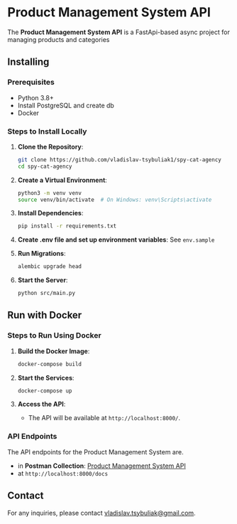 # Product Management System API

The **Product Management System API** is a FastApi-based async project for managing products and categories
## Installing

### Prerequisites

- Python 3.8+
- Install PostgreSQL and create db
- Docker

### Steps to Install Locally

1. **Clone the Repository**:

    ```bash
    git clone https://github.com/vladislav-tsybuliak1/spy-cat-agency
    cd spy-cat-agency
    ```

2. **Create a Virtual Environment**:

    ```bash
    python3 -m venv venv
    source venv/bin/activate  # On Windows: venv\Scripts\activate
    ```

3. **Install Dependencies**:

    ```bash
    pip install -r requirements.txt
    ```
4. **Create .env file and set up environment variables**:
    See ```env.sample```

5. **Run Migrations**:

    ```bash
    alembic upgrade head
    ```

6. **Start the Server**:

    ```bash
   python src/main.py
    ```

## Run with Docker

### Steps to Run Using Docker

1. **Build the Docker Image**:

    ```bash
    docker-compose build
    ```

2. **Start the Services**:

    ```bash
    docker-compose up
    ```

3. **Access the API**:

    - The API will be available at `http://localhost:8000/`.


### API Endpoints

The API endpoints for the Product Management System are.

- in **Postman Collection**: [Product Management System API](https://elements.getpostman.com/redirect?entityId=38620122-24bd5e35-fb00-47b9-8141-7040250e6407&entityType=collection)
- at `http://localhost:8000/docs`

## Contact
For any inquiries, please contact [vladislav.tsybuliak@gmail.com](mailto:vladislav.tsybuliak@gmail.com).
